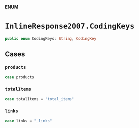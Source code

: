 **ENUM**

# `InlineResponse2007.CodingKeys`

```swift
public enum CodingKeys: String, CodingKey
```

## Cases
### `products`

```swift
case products
```

### `totalItems`

```swift
case totalItems = "total_items"
```

### `links`

```swift
case links = "_links"
```
